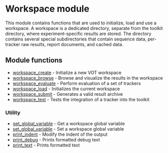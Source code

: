 Workspace module
================

This module contains functions that are used to initialize, load and use a workspace. A workspace is a dedicated
directory, separate from the toolkit directory, where experiment-specific results are stored. The directory contains
several special subdirectories that contain sequence data, per-tracker raw results, report documents, and cached data.

Module functions
----------------

-   [workspace_create](workspace_create.m) - Initialize a new VOT workspace
-   [workspace_browse](workspace_browse.m) - Browse and visualize the results in the workspace
-   [workspace_evaluate](workspace_evaluate.m) - Perform evaluation of a set of trackers
-   [workspace_load](workspace_load.m) - Initializes the current workspace 
-   [workspace_submit](workspace_submit.m) - Generates a valid result archive
-   [workspace_test](workspace_test.m) - Tests the integration of a tracker into the toolkit

### Utility

-   [get_global_variable](get_global_variable.m) - Get a workspace global variable
-   [set_global_variable](set_global_variable.m) - Set a workspace global variable
-   [print_indent](print_indent.m) - Modify the indent of the output
-   [print_debug](print_debug.m) - Prints formatted debug text
-   [print_text](print_text.m) - Prints formatted text
